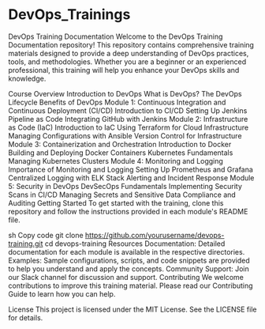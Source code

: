 # DevOps_Trainings
DevOps Training Documentation
Welcome to the DevOps Training Documentation repository! This repository contains comprehensive training materials designed to provide a deep understanding of DevOps practices, tools, and methodologies. Whether you are a beginner or an experienced professional, this training will help you enhance your DevOps skills and knowledge.

Course Overview
Introduction to DevOps
What is DevOps?
The DevOps Lifecycle
Benefits of DevOps
Module 1: Continuous Integration and Continuous Deployment (CI/CD)
Introduction to CI/CD
Setting Up Jenkins
Pipeline as Code
Integrating GitHub with Jenkins
Module 2: Infrastructure as Code (IaC)
Introduction to IaC
Using Terraform for Cloud Infrastructure
Managing Configurations with Ansible
Version Control for Infrastructure
Module 3: Containerization and Orchestration
Introduction to Docker
Building and Deploying Docker Containers
Kubernetes Fundamentals
Managing Kubernetes Clusters
Module 4: Monitoring and Logging
Importance of Monitoring and Logging
Setting Up Prometheus and Grafana
Centralized Logging with ELK Stack
Alerting and Incident Response
Module 5: Security in DevOps
DevSecOps Fundamentals
Implementing Security Scans in CI/CD
Managing Secrets and Sensitive Data
Compliance and Auditing
Getting Started
To get started with the training, clone this repository and follow the instructions provided in each module's README file.

sh
Copy code
git clone https://github.com/yourusername/devops-training.git
cd devops-training
Resources
Documentation: Detailed documentation for each module is available in the respective directories.
Examples: Sample configurations, scripts, and code snippets are provided to help you understand and apply the concepts.
Community Support: Join our Slack channel for discussion and support.
Contributing
We welcome contributions to improve this training material. Please read our Contributing Guide to learn how you can help.

License
This project is licensed under the MIT License. See the LICENSE file for details.
